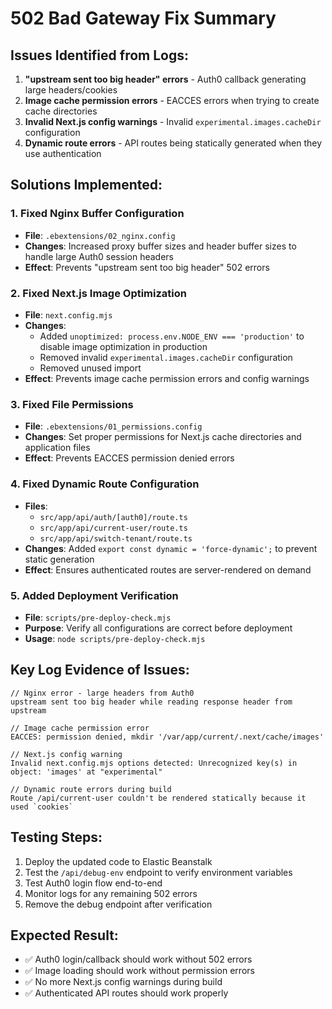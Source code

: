 # 502 Bad Gateway Fix Summary

## Issues Identified from Logs:
1. **"upstream sent too big header" errors** - Auth0 callback generating large headers/cookies
2. **Image cache permission errors** - EACCES errors when trying to create cache directories
3. **Invalid Next.js config warnings** - Invalid `experimental.images.cacheDir` configuration
4. **Dynamic route errors** - API routes being statically generated when they use authentication

## Solutions Implemented:

### 1. Fixed Nginx Buffer Configuration
- **File**: `.ebextensions/02_nginx.config`
- **Changes**: Increased proxy buffer sizes and header buffer sizes to handle large Auth0 session headers
- **Effect**: Prevents "upstream sent too big header" 502 errors

### 2. Fixed Next.js Image Optimization
- **File**: `next.config.mjs`
- **Changes**: 
  - Added `unoptimized: process.env.NODE_ENV === 'production'` to disable image optimization in production
  - Removed invalid `experimental.images.cacheDir` configuration
  - Removed unused import
- **Effect**: Prevents image cache permission errors and config warnings

### 3. Fixed File Permissions
- **File**: `.ebextensions/01_permissions.config` 
- **Changes**: Set proper permissions for Next.js cache directories and application files
- **Effect**: Prevents EACCES permission denied errors

### 4. Fixed Dynamic Route Configuration
- **Files**: 
  - `src/app/api/auth/[auth0]/route.ts`
  - `src/app/api/current-user/route.ts`
  - `src/app/api/switch-tenant/route.ts`
- **Changes**: Added `export const dynamic = 'force-dynamic';` to prevent static generation
- **Effect**: Ensures authenticated routes are server-rendered on demand

### 5. Added Deployment Verification
- **File**: `scripts/pre-deploy-check.mjs`
- **Purpose**: Verify all configurations are correct before deployment
- **Usage**: `node scripts/pre-deploy-check.mjs`

## Key Log Evidence of Issues:

```
// Nginx error - large headers from Auth0
upstream sent too big header while reading response header from upstream

// Image cache permission error
EACCES: permission denied, mkdir '/var/app/current/.next/cache/images'

// Next.js config warning
Invalid next.config.mjs options detected: Unrecognized key(s) in object: 'images' at "experimental"

// Dynamic route errors during build
Route /api/current-user couldn't be rendered statically because it used `cookies`
```

## Testing Steps:
1. Deploy the updated code to Elastic Beanstalk
2. Test the `/api/debug-env` endpoint to verify environment variables
3. Test Auth0 login flow end-to-end
4. Monitor logs for any remaining 502 errors
5. Remove the debug endpoint after verification

## Expected Result:
- ✅ Auth0 login/callback should work without 502 errors
- ✅ Image loading should work without permission errors  
- ✅ No more Next.js config warnings during build
- ✅ Authenticated API routes should work properly
